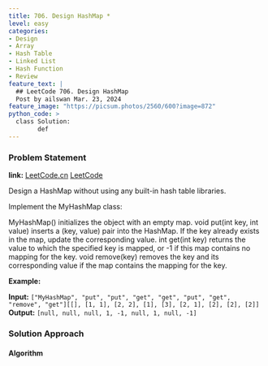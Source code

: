 ```yaml
---
title: 706. Design HashMap *
level: easy
categories:
- Design
- Array
- Hash Table
- Linked List
- Hash Function
- Review
feature_text: |
  ## LeetCode 706. Design HashMap
  Post by ailswan Mar. 23, 2024
feature_image: "https://picsum.photos/2560/600?image=872"
python_code: >
  class Solution:
        def  
---
```


### Problem Statement
**link:**
[LeetCode.cn](https://leetcode.cn/problems/design-hashmap/)
[LeetCode](https://leetcode.com/design-hashmap/)

Design a HashMap without using any built-in hash table libraries.

Implement the MyHashMap class:

MyHashMap() initializes the object with an empty map.
void put(int key, int value) inserts a (key, value) pair into the HashMap. If the key already exists in the map, update the corresponding value.
int get(int key) returns the value to which the specified key is mapped, or -1 if this map contains no mapping for the key.
void remove(key) removes the key and its corresponding value if the map contains the mapping for the key.

**Example:**

**Input:** `["MyHashMap", "put", "put", "get", "get", "put", "get", "remove", "get"][[], [1, 1], [2, 2], [1], [3], [2, 1], [2], [2], [2]]`
**Output:** `[null, null, null, 1, -1, null, 1, null, -1]`
 
 
 
### Solution Approach
 

#### Algorithm
 